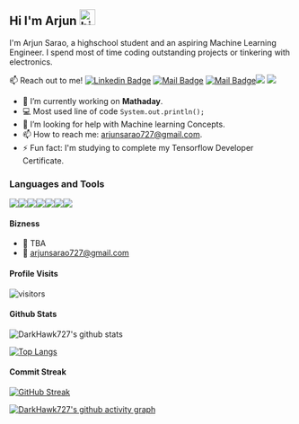 ## Hi I'm Arjun <img src="https://user-images.githubusercontent.com/1303154/88677602-1635ba80-d120-11ea-84d8-d263ba5fc3c0.gif" width="28px" alt="hi">

I'm Arjun Sarao, a highschool student and an aspiring Machine Learning Engineer. I spend most of time coding outstanding projects or tinkering with electronics.

:mailbox: Reach out to me!
[![Linkedin Badge](https://img.shields.io/badge/-Arjun-0e76a8?style=flat&labelColor=0e76a8&logo=linkedin&logoColor=white)](https://ca.linkedin.com/in/arjun-sarao-bb555b1b4/) [![Mail Badge](https://img.shields.io/badge/-@arjun_sarao-e84393?style=flat&labelColor=e84393&logo=instagram&logoColor=white)](https://instagram.com/arjun_sarao) [![Mail Badge](https://img.shields.io/badge/-arjunsarao727-c0392b?style=flat&labelColor=c0392b&logo=gmail&logoColor=white)](mailto:arjunsarao727@gmail.com)[![](https://img.shields.io/badge/-Devpost-003e54?style=flat-square&logo=Devpost&logoColor=fff)](https://devpost.com/arjunsarao727)
[![](https://img.shields.io/badge/-DM::OJ-ffde05?style=flat-square)](https://dmoj.ca/user/arjunsarao727)


- 🔭 I’m currently working on **Mathaday**.
- :computer: Most used line of code `System.out.println();`
- 🤔 I’m looking for help with Machine learning Concepts.
- 📫 How to reach me: arjunsarao727@gmail.com.
- ⚡ Fun fact: I'm studying to complete my Tensorflow Developer Certificate.

### Languages and Tools
<img src="https://img.shields.io/badge/python%20-%2314354C.svg?&style=for-the-badge&logo=python&logoColor=white"/><img src="https://img.shields.io/badge/java-%23ED8B00.svg?&style=for-the-badge&logo=java&logoColor=white"/><img src="https://img.shields.io/badge/Flutter%20-%2302569B.svg?&style=for-the-badge&logo=Flutter&logoColor=white" /><img src="https://img.shields.io/badge/c++%20-%2300599C.svg?&style=for-the-badge&logo=c%2B%2B&ogoColor=white"/><img src="https://img.shields.io/badge/-Arduino-00979D?style=for-the-badge&logo=Arduino&logoColor=white"/><img src="https://img.shields.io/badge/TensorFlow%20-%23FF6F00.svg?&style=for-the-badge&logo=TensorFlow&logoColor=white" /><img src="https://img.shields.io/badge/latex%20-%23008080.svg?&style=for-the-badge&logo=latex&logoColor=white"/>

#### Bizness
- :paperclip: TBA
- :email: arjunsarao727@gmail.com


#### Profile Visits 

![visitors](https://visitor-badge.glitch.me/badge?page_id=DarkHawk727.DarkHawk727)

#### Github Stats

![DarkHawk727's github stats](https://github-readme-stats.vercel.app/api?username=darkhawk727&count_private=true&theme=tokyonight&hide=contribs,prs)

[![Top Langs](https://github-readme-stats.vercel.app/api/top-langs/?username=darkhawk727&&count_private=true&theme=tokyonight)](https://github.com/DarkHawk727/github-readme-stats)
#### Commit Streak
 [![GitHub Streak](https://github-readme-streak-stats.herokuapp.com?user=DarkHawk727&theme=tokyonight&hide_border=true)](https://git.io/streak-stats)
 
 [![DarkHawk727's github activity graph](https://activity-graph.herokuapp.com/graph?username=DarkHawk727&bg_color=1a1b27&color=38bdae&line=70a5fd&area=true&area_color=bf91f3&point=bf91f3)](https://github.com/ashutosh00710/github-readme-activity-graph)


